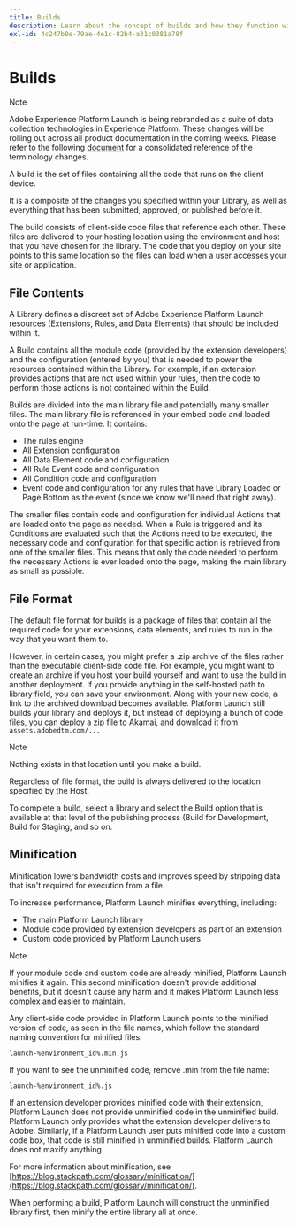 ```yaml
---
title: Builds
description: Learn about the concept of builds and how they function within Adobe Experience Platform Launch.
exl-id: 4c247b0e-79ae-4e1c-82b4-a31c0381a78f
---
```

# Builds

>[!NOTE]
>
>Adobe Experience Platform Launch is being rebranded as a suite of data collection technologies in Experience Platform. These changes will be rolling out across all product documentation in the coming weeks. Please refer to the following [document](../../launch-term-updates.md) for a consolidated reference of the terminology changes.

A build is the set of files containing all the code that runs on the client device.

It is a composite of the changes you specified within your Library, as well as everything that has been submitted, approved, or published before it.

The build consists of client-side code files that reference each other. These files are delivered to your hosting location using the environment and host that you have chosen for the library. The code that you deploy on your site points to this same location so the files can load when a user accesses your site or application.

## File Contents

A Library defines a discreet set of Adobe Experience Platform Launch resources (Extensions, Rules, and Data Elements) that should be included within it.

A Build contains all the module code (provided by the extension developers) and the configuration (entered by you) that is needed to power the resources contained within the Library. For example, if an extension provides actions that are not used within your rules, then the code to perform those actions is not contained within the Build.

Builds are divided into the main library file and potentially many smaller files. The main library file is referenced in your embed code and loaded onto the page at run-time. It contains:

* The rules engine
* All Extension configuration
* All Data Element code and configuration
* All Rule Event code and configuration
* All Condition code and configuration
* Event code and configuration for any rules that have Library Loaded or Page Bottom as the event (since we know we'll need that right away).

The smaller files contain code and configuration for individual Actions that are loaded onto the page as needed. When a Rule is triggered and its Conditions are evaluated such that the Actions need to be executed, the necessary code and configuration for that specific action is retrieved from one of the smaller files. This means that only the code needed to perform the necessary Actions is ever loaded onto the page, making the main library as small as possible.

## File Format

The default file format for builds is a package of files that contain all the required code for your extensions, data elements, and rules to run in the way that you want them to.

However, in certain cases, you might prefer a .zip archive of the files rather than the executable client-side code file. For example, you might want to create an archive if you host your build yourself and want to use the build in another deployment. If you provide anything in the self-hosted path to library field, you can save your environment. Along with your new code, a link to the archived download becomes available. Platform Launch still builds your library and deploys it, but instead of deploying a bunch of code files, you can deploy a zip file to Akamai, and download it from `assets.adobedtm.com/...`

>[!NOTE]
>
>Nothing exists in that location until you make a build.

Regardless of file format, the build is always delivered to the location specified by the Host.

To complete a build, select a library and select the Build option that is available at that level of the publishing process (Build for Development, Build for Staging, and so on.

## Minification

Minification lowers bandwidth costs and improves speed by stripping data that isn't required for execution from a file.

To increase performance, Platform Launch minifies everything, including:

* The main Platform Launch library
* Module code provided by extension developers as part of an extension
* Custom code provided by Platform Launch users

>[!NOTE]
>
>If your module code and custom code are already minified, Platform Launch minifies it again. This second minification doesn't provide additional benefits, but it doesn't cause any harm and it makes Platform Launch less complex and easier to maintain.

Any client-side code provided in Platform Launch points to the minified version of code, as seen in the file names, which follow the standard naming convention for minified files:

`launch-%environment_id%.min.js`

If you want to see the unminified code, remove .min from the file name:

`launch-%environment_id%.js`

If an extension developer provides minified code with their extension, Platform Launch does not provide unminified code in the unminified build. Platform Launch only provides what the extension developer delivers to Adobe. Similarly, if a Platform Launch user puts minified code into a custom code box, that code is still minified in unminified builds. Platform Launch does not maxify anything.

For more information about minification, see [https://blog.stackpath.com/glossary/minification/](https://blog.stackpath.com/glossary/minification/).

When performing a build, Platform Launch will construct the unminified library first, then minify the entire library all at once.
